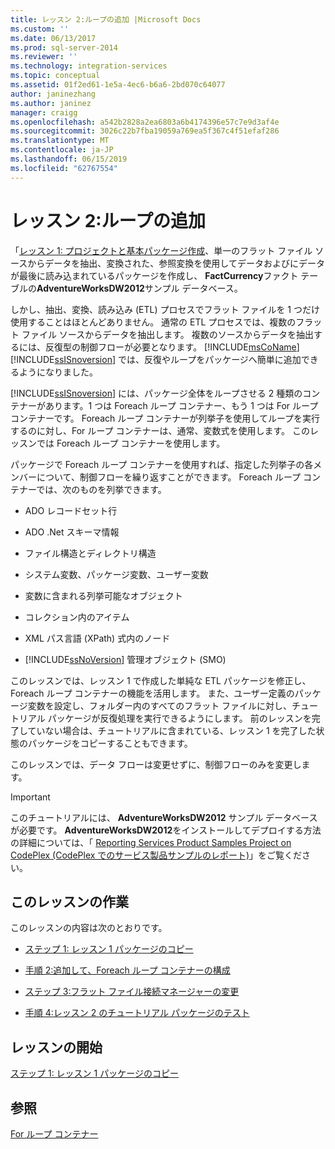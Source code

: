 ```yaml
---
title: レッスン 2:ループの追加 |Microsoft Docs
ms.custom: ''
ms.date: 06/13/2017
ms.prod: sql-server-2014
ms.reviewer: ''
ms.technology: integration-services
ms.topic: conceptual
ms.assetid: 01f2ed61-1e5a-4ec6-b6a6-2bd070c64077
author: janinezhang
ms.author: janinez
manager: craigg
ms.openlocfilehash: a542b2828a2ea6803a6b4174396e57c7e9d3af4e
ms.sourcegitcommit: 3026c22b7fba19059a769ea5f367c4f51efaf286
ms.translationtype: MT
ms.contentlocale: ja-JP
ms.lasthandoff: 06/15/2019
ms.locfileid: "62767554"
---
```

# <a name="lesson-2-adding-looping"></a>レッスン 2:ループの追加
  「[レッスン 1: プロジェクトと基本パッケージ作成](lesson-1-create-a-project-and-basic-package-with-ssis.md)、単一のフラット ファイル ソースからデータを抽出、変換された、参照変換を使用してデータおよびにデータが最後に読み込まれているパッケージを作成し、 **FactCurrency**ファクト テーブルの**AdventureWorksDW2012**サンプル データベース。  
  
 しかし、抽出、変換、読み込み (ETL) プロセスでフラット ファイルを 1 つだけ使用することはほとんどありません。 通常の ETL プロセスでは、複数のフラット ファイル ソースからデータを抽出します。 複数のソースからデータを抽出するには、反復型の制御フローが必要となります。 [!INCLUDE[msCoName](../includes/msconame-md.md)] [!INCLUDE[ssISnoversion](../includes/ssisnoversion-md.md)] では、反復やループをパッケージへ簡単に追加できるようになりました。  
  
 [!INCLUDE[ssISnoversion](../includes/ssisnoversion-md.md)] には、パッケージ全体をループさせる 2 種類のコンテナーがあります。1 つは Foreach ループ コンテナー、もう 1 つは For ループ コンテナーです。 Foreach ループ コンテナーが列挙子を使用してループを実行するのに対し、For ループ コンテナーは、通常、変数式を使用します。 このレッスンでは Foreach ループ コンテナーを使用します。  
  
 パッケージで Foreach ループ コンテナーを使用すれば、指定した列挙子の各メンバーについて、制御フローを繰り返すことができます。 Foreach ループ コンテナーでは、次のものを列挙できます。  
  
-   ADO レコードセット行  
  
-   ADO .Net スキーマ情報  
  
-   ファイル構造とディレクトリ構造  
  
-   システム変数、パッケージ変数、ユーザー変数  
  
-   変数に含まれる列挙可能なオブジェクト  
  
-   コレクション内のアイテム  
  
-   XML パス言語 (XPath) 式内のノード  
  
-   [!INCLUDE[ssNoVersion](../includes/ssnoversion-md.md)] 管理オブジェクト (SMO)  
  
 このレッスンでは、レッスン 1 で作成した単純な ETL パッケージを修正し、Foreach ループ コンテナーの機能を活用します。 また、ユーザー定義のパッケージ変数を設定し、フォルダー内のすべてのフラット ファイルに対し、チュートリアル パッケージが反復処理を実行できるようにします。 前のレッスンを完了していない場合は、チュートリアルに含まれている、レッスン 1 を完了した状態のパッケージをコピーすることもできます。  
  
 このレッスンでは、データ フローは変更せずに、制御フローのみを変更します。  
  
> [!IMPORTANT]  
>  このチュートリアルには、 **AdventureWorksDW2012** サンプル データベースが必要です。 **AdventureWorksDW2012**をインストールしてデプロイする方法の詳細については、「 [Reporting Services Product Samples Project on CodePlex (CodePlex でのサービス製品サンプルのレポート)](https://go.microsoft.com/fwlink/p/?LinkID=526910)」をご覧ください。  
  
## <a name="lesson-tasks"></a>このレッスンの作業  
 このレッスンの内容は次のとおりです。  
  
-   [ステップ 1: レッスン 1 パッケージのコピー](lesson-2-1-copying-the-lesson-1-package.md)  
  
-   [手順 2:追加して、Foreach ループ コンテナーの構成](lesson-2-2-adding-and-configuring-the-foreach-loop-container.md)  
  
-   [ステップ 3:フラット ファイル接続マネージャーの変更](lesson-2-3-modifying-the-flat-file-connection-manager.md)  
  
-   [手順 4:レッスン 2 のチュートリアル パッケージのテスト](lesson-2-4-testing-the-lesson-2-tutorial-package.md)  
  
## <a name="start-the-lesson"></a>レッスンの開始  
 [ステップ 1: レッスン 1 パッケージのコピー](lesson-2-1-copying-the-lesson-1-package.md)  
  
## <a name="see-also"></a>参照  
 [For ループ コンテナー](control-flow/for-loop-container.md)  
  
  
